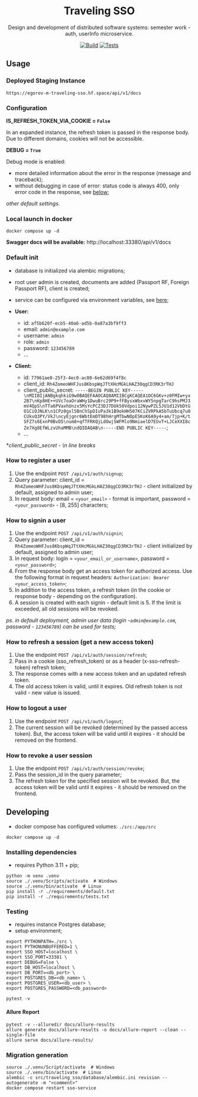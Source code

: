 <h1 align="center">
    <span>Traveling SSO</span>
</h1>

<div align="center">

Design and development of distributed software systems: semester work - auth, userInfo microservice.

[![Build][build-img]][build-url]
[![Tests][tests-img]][tests-url]

</div>


## Usage

### Deployed Staging Instance

`https://egorov-m-traveling-sso.hf.space/api/v1/docs`

### Configuration

**IS_REFRESH_TOKEN_VIA_COOKIE = `False`**

In an expanded instance, the refresh token is passed in the response body. Due to different domains, cookies will not be accessible.

**DEBUG = `True`**

Debug mode is enabled:
- more detailed information about the error in the response (message and traceback);
- without debugging in case of error: status code is always 400, only error code in the response, see [below](./src/traveling_sso/shared/schemas/exceptions/error.py);

*other default settings.*

### Local launch in docker

```shell
docker compose up -d
```

**Swagger docs will be available:** http://localhost:33380/api/v1/docs

### Default init

- database is initialized via alembic migrations;
- root user admin is created, documents are added (Passport RF, Foreign Passport RF), client is created;


- service can be configured via environment variables, see [here](./src/traveling_sso/config.py);


- **User:**
  - id: `af5b620f-ecb5-40a6-ad5b-0a87a3bf9ff3`
  - email: `admin@example.com`
  - username: `admin`
  - role: `admin`
  - password: `123456789`
  - ...


- **Client:**
  - id: `77961ae0-25f3-4ec0-ac80-6e62d69f4f8c`
  - client_id: `Rh4ZomeoWHFJus8KbspWqJTtXHcMGkLHAZ30qgCD3RK3rTHJ`
  - client_public_secret: `-----BEGIN PUBLIC KEY-----\nMIIBIjANBgkqhkiG9w0BAQEFAAOCAQ8AMIIBCgKCAQEA1OC6GKv+z0FMIw+yx2B7\nKp8HE++UVc7oaOraWHy1DwuBrc29P9+fFBysxWbxvWY5npgTarC9hsPMJ3mV4QpS\nTTa6PVaxhUnzx5MsYcPCZ3DJ7DUk50Vdpoi12NywPZL5JU1d12VbDtGO1CiOJNLK\n1CPz0gxl5BnChSpDIuPa3k1B9okHH507KCiZVRPkA5bTuUbcq7u0CUkvQ3PY/VkJ\ncyEjgnr6WbtEmDT98hHrgMTbwNOpESKoK6A9y4+am/7jp+K/tSFZ7s6ExnP0BvD5\num8+qfTFRKQjLdOwjSWFMlo9NmiaelD7EUvT+LJCeXXI8cZe7Xg8EfWLzvUhaMMB\ndQIDAQAB\n-----END PUBLIC KEY-----`;
  - ...

**client_public_secret - \n line breaks* 

### How to register a user

1. Use the endpoint `POST /api/v1/auth/signup`;
2. Query parameter: client_id = `Rh4ZomeoWHFJus8KbspWqJTtXHcMGkLHAZ30qgCD3RK3rTHJ` - client initialized by default, assigned to admin user;
3. In request body: email = `<your_email>` - format is important, password = `<your_password>` - [8, 255] characters;

### How to signin a user

1. Use the endpoint `POST /api/v1/auth/signin`;
2. Query parameter: client_id = `Rh4ZomeoWHFJus8KbspWqJTtXHcMGkLHAZ30qgCD3RK3rTHJ` - client initialized by default, assigned to admin user;
3. In request body: login = `<your_email_or_username>`, password = `<your_password>`;
4. From the response body get an access token for authorized access. Use the following format in request headers: `Authorization: Bearer <your_access_token>`;
5. In addition to the access token, a refresh token (in the cookie or response body - depending on the configuration).
6. A session is created with each signin - default limit is 5. If the limit is exceeded, all old sessions will be revoked.

*ps. in default deployment, admin user data (login -`admin@example.com`, password - `123456789`) can be used for tests;*

### How to refresh a session (get a new access token)

1. Use the endpoint `POST /api/v1/auth/session/refresh`;
2. Pass in a cookie (sso_refresh_token) or as a header (x-sso-refresh-token) refresh token;
3. The response comes with a new access token and an updated refresh token.
4. The old access token is valid, until it expires. Old refresh token is not valid - new value is issued.

### How to logout a user

1. Use the endpoint `POST /api/v1/auth/logout`;
2. The current session will be revoked (determined by the passed access token). But, the access token will be valid until it expires - it should be removed on the frontend.

### How to revoke a user session

1. Use the endpoint `POST /api/v1/auth/session/revoke`;
2. Pass the session_id in the query parameter;
3. The refresh token for the specified session will be revoked. But, the access token will be valid until it expires - it should be removed on the frontend.

## Developing

- docker compose has configured volumes: `./src:/app/src`

```shell
docker compose up -d
```

### Installing dependencies

- requires Python 3.11 + pip;

```shell
python -m venv .venv
source ./.venv/Scripts/activate  # Windows
source ./.venv/bin/activate  # Linux
pip install -r ./requirements/default.txt
pip install -r ./requirements/tests.txt
```

### Testing

- requires instance Postgres database;
- setup environment;

```shell
export PYTHONPATH=./src \
export PYTHONUNBUFFERED=1 \
export SSO_HOST=localhost \
export SSO_PORT=33381 \
export DEBUG=False \
export DB_HOST=localhost \
export DB_PORT=<db_port> \
export POSTGRES_DB=<db_name> \
export POSTGRES_USER=<db_user> \
export POSTGRES_PASSWORD=<db_password>
```

```shell
pytest -v
```

#### Allure Report

```shell
pytest -v --alluredir docs/allure-results
allure generate docs/allure-results -o docs/allure-report --clean --single-file
allure serve docs/allure-results/
```

### Migration generation

```shell
source ./.venv/Script/activate  # Windows
source ./.venv/bin/activate  # Linux
alembic -c src/traveling_sso/database/alembic.ini revision --autogenerate -m "<comment>"
docker compose restart sso-service
```

[build-img]: https://github.com/egorov-m/traveling-sso/actions/workflows/docker-build.yaml/badge.svg?branch=develop
[build-url]: https://github.com/egorov-m/traveling-sso/actions
[tests-img]: https://github.com/egorov-m/traveling-sso/actions/workflows/tests.yaml/badge.svg?branch=develop
[tests-url]: https://egorov-m.github.io/traveling-sso/allure-report
